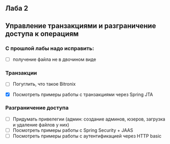 ## Лаба 2
## Управление транзакциями и разграничение доступа к операциям 

### С прошлой лабы надо исправить:
- [ ] получение файла не в двочином виде


### Транзакции
- [ ] Погуглить, что такое Bitronix
- [x] Посмотреть примеры работы с транзакциями через Spring JTA



### Разграничение доступа
- [ ] Придумать привелегии (админ: создание админов, юзеров, загрузка и удаление файлов у них)
- [ ] Посмотреть примеры работы с Spring Security + JAAS
- [ ] Посмотреть примеры работы с аутентификацией через HTTP basic
